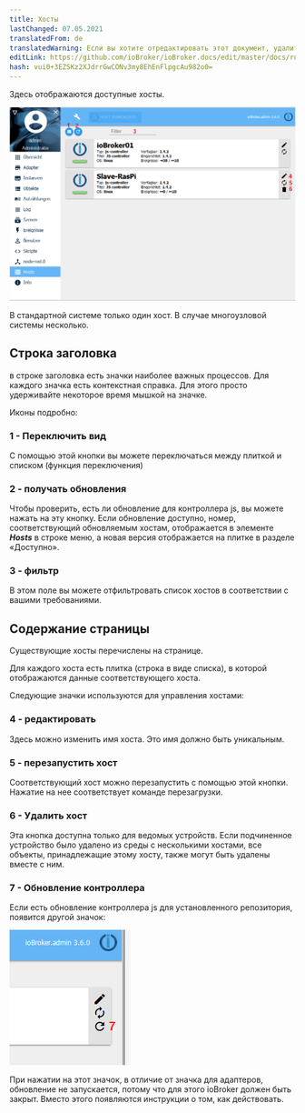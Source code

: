 ```yaml
---
title: Хосты
lastChanged: 07.05.2021
translatedFrom: de
translatedWarning: Если вы хотите отредактировать этот документ, удалите поле «translationFrom», в противном случае этот документ будет снова автоматически переведен
editLink: https://github.com/ioBroker/ioBroker.docs/edit/master/docs/ru/admin/hosts.md
hash: vui0+3EZSKz2XJdrrGwCONv3my8EhEnFlpgcAu982o0=
---
```

Здесь отображаются доступные хосты.

![Страница "Хосты"](../../de/admin/media/ADMIN_Hosts_numbers.png)

В стандартной системе только один хост. В случае многоузловой системы несколько.

## Строка заголовка
в строке заголовка есть значки наиболее важных процессов. Для каждого значка есть контекстная справка. Для этого просто удерживайте некоторое время мышкой на значке.

Иконы подробно:

### 1 - Переключить вид
С помощью этой кнопки вы можете переключаться между плиткой и списком (функция переключения)

### 2 - получать обновления
Чтобы проверить, есть ли обновление для контроллера js, вы можете нажать на эту кнопку. Если обновление доступно, номер, соответствующий обновляемым хостам, отображается в элементе ***Hosts*** в строке меню, а новая версия отображается на плитке в разделе «Доступно».

### 3 - фильтр
В этом поле вы можете отфильтровать список хостов в соответствии с вашими требованиями.

## Содержание страницы
Существующие хосты перечислены на странице.

Для каждого хоста есть плитка (строка в виде списка), в которой отображаются данные соответствующего хоста.

Следующие значки используются для управления хостами:

### 4 - редактировать
Здесь можно изменить имя хоста. Это имя должно быть уникальным.

### 5 - перезапустить хост
Соответствующий хост можно перезапустить с помощью этой кнопки. Нажатие на нее соответствует команде перезагрузки.

### 6 - Удалить хост
Эта кнопка доступна только для ведомых устройств. Если подчиненное устройство было удалено из среды с несколькими хостами, все объекты, принадлежащие этому хосту, также могут быть удалены вместе с ним.

### 7 - Обновление контроллера
Если есть обновление контроллера js для установленного репозитория, появится другой значок:

![Обновление контроллера](../../de/admin/media/ADMIN_Hosts_update.png)

При нажатии на этот значок, в отличие от значка для адаптеров, обновление не запускается, потому что для этого ioBroker должен быть закрыт. Вместо этого появляются инструкции о том, как действовать.
